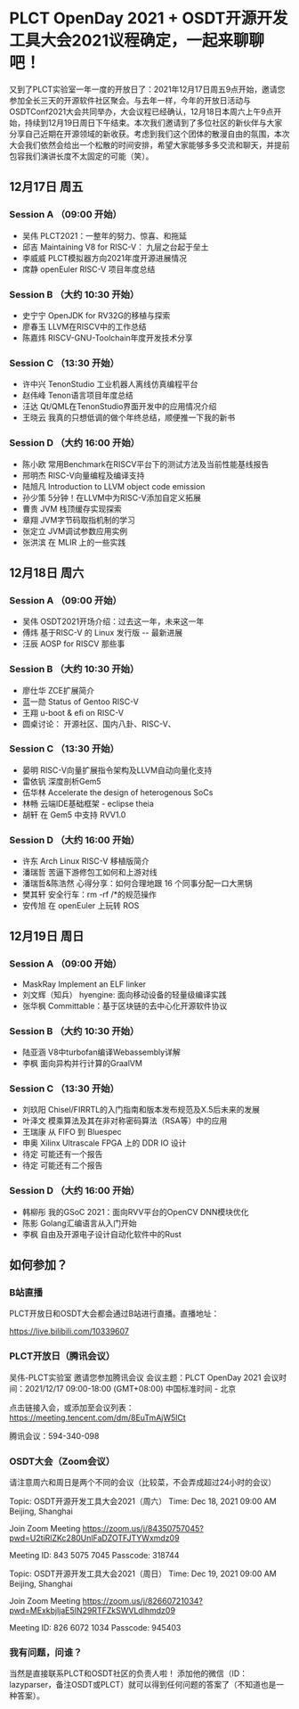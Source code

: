 # PLCT OpenDay 2021 + OSDT开源开发工具大会2021议程确定，一起来聊聊吧！

又到了PLCT实验室一年一度的开放日了：2021年12月17日周五9点开始，邀请您参加全长三天的开源软件社区聚会。与去年一样，今年的开放日活动与OSDTConf2021大会共同举办，大会议程已经确认，12月18日本周六上午9点开始，持续到12月19日周日下午结束。本次我们邀请到了多位社区的新伙伴与大家分享自己近期在开源领域的新收获。考虑到我们这个团体的散漫自由的氛围，本次大会我们依然会给出一个松散的时间安排，希望大家能够多多交流和聊天，并提前包容我们演讲长度不太固定的可能（笑）。

## 12月17日 周五

### Session A （09:00 开始）

- 吴伟	PLCT2021：一整年的努力、惊喜、和拖延
- 邱吉	Maintaining V8 for RISC-V： 九层之台起于垒土
- 李威威	PLCT模拟器方向2021年度开源进展情况
- 席静	openEuler RISC-V 项目年度总结

### Session B （大约 10:30 开始）

- 史宁宁	OpenJDK for RV32G的移植与探索
- 廖春玉	LLVM在RISCV中的工作总结
- 陈嘉炜	RISCV-GNU-Toolchain年度开发技术分享

### Session C （13:30 开始）

- 许中兴	TenonStudio 工业机器人离线仿真编程平台
- 赵伟峰	Tenon语言项目年度总结
- 汪达	Qt/QML在TenonStudio界面开发中的应用情况介绍
- 王晓云	我真的只想低调的做个年终总结，顺便推一下我的新书

### Session D （大约 16:00 开始）

- 陈小欧	常用Benchmark在RISCV平台下的测试方法及当前性能基线报告
- 邢明杰	RISC-V向量编程及编译支持
- 陆旭凡	Introduction to LLVM object code emission
- 孙少策	5分钟！在LLVM中为RISC-V添加自定义拓展
- 曹贵	JVM 栈顶缓存实现探索
- 章翔	JVM字节码取指机制的学习
- 张定立	JVM调试参数应用实例
- 张洪滨	在 MLIR 上的一些实践

## 12月18日 周六

### Session A （09:00 开始）

- 吴伟	OSDT2021开场介绍：过去这一年，未来这一年
- 傅炜	基于RISC-V 的 Linux 发行版 -- 最新进展
- 汪辰	AOSP for RISCV 那些事

### Session B （大约 10:30 开始）

- 廖仕华	ZCE扩展简介
- 蓝一勋	Status of Gentoo RISC-V
- 王翔	u-boot & efi on RISC-V
- 圆桌讨论： 开源社区、国内八卦、RISC-V、

### Session C （13:30 开始）
- 晏明	RISC-V向量扩展指令架构及LLVM自动向量化支持
- 雷依钒	深度剖析Gem5
- 伍华林	Accelerate the design of heterogenous SoCs
- 林畅	云端IDE基础框架 - eclipse theia
- 胡轩	在 Gem5 中支持 RVV1.0
### Session D （大约 16:00 开始）
- 许东	Arch Linux RISC-V 移植版简介
- 潘瑞哲	苦逼下游修包工如何和上游对线
- 潘瑞哲&陈浩然	心得分享：如何合理地跟 16 个同事分配一口大黑锅
- 樊其轩	安全行车：rm -rf /*的规范操作
- 安传旭	在 openEuler 上玩转 ROS

## 12月19日 周日

### Session A （09:00 开始）
- MaskRay	Implement an ELF linker
- 刘文辉（知兵）	hyengine: 面向移动设备的轻量级编译实践
- 张华枫	Committable：基于区块链的去中心化开源软件协议
### Session B （大约 10:30 开始）
- 陆亚涵	V8中turbofan编译Webassembly详解
- 李枫	面向异构并行计算的GraalVM
### Session C （13:30 开始）
- 刘玖阳	Chisel/FIRRTL的入门指南和版本发布规范及X.5后未来的发展
- 叶泽文	模乘算法及其在非对称密码算法（RSA等）中的应用
- 王瑞康	从 FIFO 到 Bluespec
- 申奥	Xilinx Ultrascale FPGA 上的 DDR IO 设计
- 待定 可能还有一个报告
- 待定 可能还有二个报告
### Session D （大约 16:00 开始）
- 韩柳彤	我的GSoC 2021：面向RVV平台的OpenCV DNN模块优化
- 陈影	Golang汇编语言从入门开始
- 李枫	自由及开源电子设计自动化软件中的Rust

## 如何参加？

### B站直播
PLCT开放日和OSDT大会都会通过B站进行直播。直播地址：

https://live.bilibili.com/10339607

### PLCT开放日（腾讯会议）

吴伟-PLCT实验室 邀请您参加腾讯会议
会议主题：PLCT OpenDay 2021
会议时间：2021/12/17 09:00-18:00 (GMT+08:00) 中国标准时间 - 北京

点击链接入会，或添加至会议列表：
https://meeting.tencent.com/dm/8EuTmAjW5lCt

腾讯会议：594-340-098

### OSDT大会（Zoom会议）

请注意周六和周日是两个不同的会议（比较菜，不会弄成超过24小时的会议）

Topic: OSDT开源开发工具大会2021（周六）
Time: Dec 18, 2021 09:00 AM Beijing, Shanghai

Join Zoom Meeting
https://zoom.us/j/84350757045?pwd=U2tiRlZKc280UnlFaDZOTFJTYWxmdz09

Meeting ID: 843 5075 7045
Passcode: 318744

Topic: OSDT开源开发工具大会2021（周日）
Time: Dec 19, 2021 09:00 AM Beijing, Shanghai

Join Zoom Meeting
https://zoom.us/j/82660721034?pwd=MExkbjljaE5IN29RTFZkSWVLdlhmdz09

Meeting ID: 826 6072 1034
Passcode: 945403

### 我有问题，问谁？

当然是直接联系PLCT和OSDT社区的负责人啦！
添加他的微信（ID：lazyparser，备注OSDT或PLCT）就可以得到任何问题的答案了（不知道也是一种答案）。
